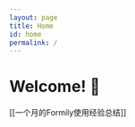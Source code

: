 ```yaml
---
layout: page
title: Home
id: home
permalink: /
---
```


# Welcome! 🌱

[[一个月的Formily使用经验总结]]

<style>
  .wrapper {
    max-width: 46em;
  }
</style>
